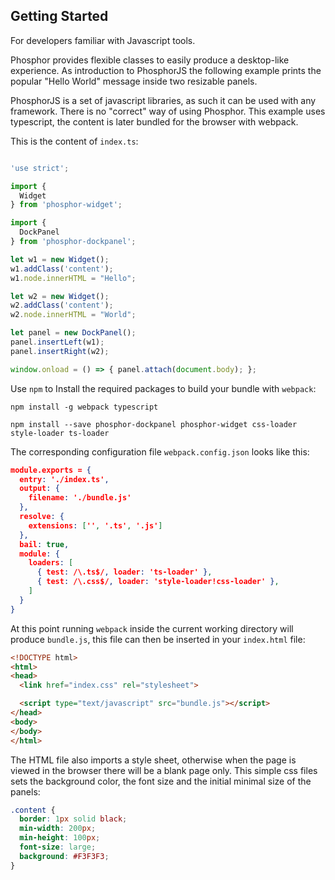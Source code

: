 Getting Started
---------------

For developers familiar with Javascript tools.

Phosphor provides flexible classes to easily produce a desktop-like experience.
As introduction to PhosphorJS the following example prints the popular "Hello World"
message inside two resizable panels.

PhosphorJS is a set of javascript libraries, as such it can be used with any
framework. There is no "correct" way of using Phosphor. This example uses
typescript, the content is later bundled for the browser with webpack.

This is the content of `index.ts`:

```typescript

'use strict';

import {
  Widget
} from 'phosphor-widget';

import {
  DockPanel
} from 'phosphor-dockpanel';

let w1 = new Widget();
w1.addClass('content');
w1.node.innerHTML = "Hello";

let w2 = new Widget();
w2.addClass('content');
w2.node.innerHTML = "World";

let panel = new DockPanel();
panel.insertLeft(w1);
panel.insertRight(w2);

window.onload = () => { panel.attach(document.body); };
```

Use `npm` to Install the required packages to build your bundle with `webpack`:

```
npm install -g webpack typescript

npm install --save phosphor-dockpanel phosphor-widget css-loader style-loader ts-loader
```

The corresponding configuration file `webpack.config.json` looks like this:

```json
module.exports = {
  entry: './index.ts',
  output: {
    filename: './bundle.js'
  },
  resolve: {
    extensions: ['', '.ts', '.js']
  },
  bail: true,
  module: {
    loaders: [
      { test: /\.ts$/, loader: 'ts-loader' },
      { test: /\.css$/, loader: 'style-loader!css-loader' },
    ]
  }
}
```

At this point running `webpack` inside the current working directory will
produce `bundle.js`, this file can then be inserted in your `index.html` file:

```html
<!DOCTYPE html>
<html>
<head>
  <link href="index.css" rel="stylesheet">

  <script type="text/javascript" src="bundle.js"></script>
</head>
<body>
</body>
</html>
```

The HTML file also imports a style sheet, otherwise when the page is viewed in
the browser there will be a blank page only. This simple css files sets the
background color, the font size and the initial minimal size of the panels:

```css
.content {
  border: 1px solid black;
  min-width: 200px;
  min-height: 100px;
  font-size: large;
  background: #F3F3F3;
}
```
